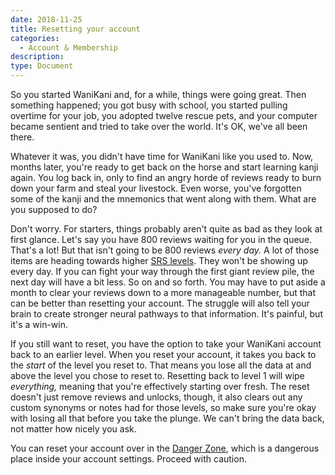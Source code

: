 ```yaml
---
date: 2018-11-25
title: Resetting your account
categories:
  - Account & Membership
description:
type: Document
---
```

So you started WaniKani and, for a while, things were going great. Then something happened; you got busy with school, you started pulling overtime for your job, you adopted twelve rescue pets, and your computer became sentient and tried to take over the world. It's OK, we've all been there.

Whatever it was, you didn't have time for WaniKani like you used to. Now, months later, you're ready to get back on the horse and start learning kanji again. You log back in, only to find an angry horde of reviews ready to burn down your farm and steal your livestock. Even worse, you've forgotten some of the kanji and the mnemonics that went along with them. What are you supposed to do?

Don't worry. For starters, things probably aren't quite as bad as they look at first glance. Let's say you have 800 reviews waiting for you in the queue. That's a lot! But that isn't going to be 800 reviews _every day._ A lot of those items are heading towards higher [SRS levels](#). They won't be showing up every day. If you can fight your way through the first giant review pile, the next day will have a bit less. So on and so forth. You may have to put aside a month to clear your reviews down to a more manageable number, but that can be better than resetting your account. The struggle will also tell your brain to create stronger neural pathways to that information. It's painful, but it's a win-win.

If you still want to reset, you have the option to take your WaniKani account back to an earlier level. When you reset your account, it takes you back to the _start_ of the level you reset to. That means you lose all the data at and above the level you chose to reset to. Resetting back to level 1 will wipe _everything,_ meaning that you're effectively starting over fresh. The reset doesn't just remove reviews and unlocks, though, it also clears out any custom synonyms or notes had for those levels, so make sure you're okay with losing all that before you take the plunge. We can't bring the data back, not matter how nicely you ask.

You can reset your account over in the [Danger Zone](https://www.wanikani.com/settings/danger_zone), which is a dangerous place inside your account settings. Proceed with caution.
